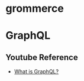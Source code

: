 # grommerce

# GraphQL


## Youtube Reference

 * [What is GraphQL?](https://www.youtube.com/watch?v=X3QM6Ap6u-4&t=97s) 
  